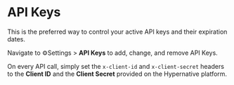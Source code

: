 # API Keys

This is the preferred way to control your active API keys and their expiration dates.

Navigate to ⚙️Settings > **API Keys** to add, change, and remove API Keys.

On every API call, simply set the `x-client-id` and `x-client-secret` headers to the **Client ID** and the **Client Secret** provided on the Hypernative platform.&#x20;

<figure><img src="../../../.gitbook/assets/image (237).png" alt=""><figcaption></figcaption></figure>
